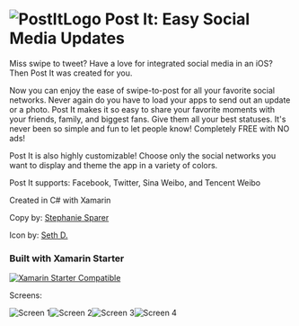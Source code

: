 ![PostItLogo](https://raw.githubusercontent.com/jamesmontemagno/Post-It/master/Art/icons/postit/Icon@2x.png)
Post It: Easy Social Media Updates
=======

Miss swipe to tweet? Have a love for integrated social media in an iOS? Then Post It was created for you. 

Now you can enjoy the ease of swipe-to-post for all your favorite social networks. Never again do you have to load your apps to send out an update or a photo. Post It makes it so easy to share your favorite moments with your friends, family, and biggest fans. Give them all your best statuses. It's never been so simple and fun to let people know! Completely FREE with NO ads! 

Post It is also highly customizable! Choose only the social networks you want to display and theme the app in a variety of colors. 

Post It supports: Facebook, Twitter, Sina Weibo, and Tencent Weibo 

Created in C# with Xamarin


Copy by: [Stephanie Sparer](http://www.twitter.com/stefispice)

Icon by: [Seth D.](http://www.fiverr.com/atomicbliss)

### Built with Xamarin Starter

<a href="http://www.xamarin.com/starter" target="_blank"><img alt="Xamarin Starter Compatible" src="https://raw.githubusercontent.com/jamesmontemagno/My-StepCounter/master/Artwork/XamarinStarterCompatible.png"/></a>


Screens:

![Screen 1](https://raw.githubusercontent.com/jamesmontemagno/Post-It/master/Art/screen1.png)![Screen 2](https://raw.githubusercontent.com/jamesmontemagno/Post-It/master/Art/screen2.png)![Screen 3](https://raw.githubusercontent.com/jamesmontemagno/Post-It/master/Art/screen3.png)![Screen 4](https://raw.githubusercontent.com/jamesmontemagno/Post-It/master/Art/screen4.png)

